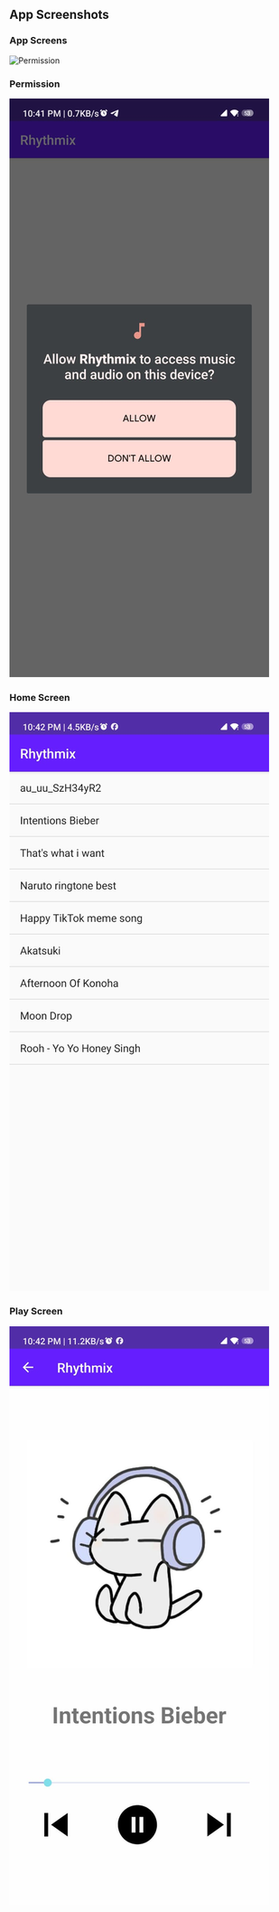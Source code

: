 ## App Screenshots

### App Screens
![Permission](https://github.com/kumkum-14/Rhythmix/commit/4952a80adf00975a97390d1ca1e9a682c967db56)

### Permission
![Permission](https://github.com/kumkum-14/Rhythmix/blob/main/OpenApp.jpeg)

### Home Screen
![Home Screen](https://github.com/kumkum-14/Rhythmix/blob/main/Screen1.jpeg)

### Play Screen
![Play Screen](https://github.com/kumkum-14/Rhythmix/blob/main/Screen2.jpeg)
